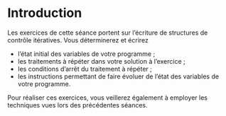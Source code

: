 # Introduction

Les exercices de cette séance portent sur l’écriture de structures de contrôle itératives. Vous déterminerez  et écrirez
- l’état initial des variables de votre programme ;
- les traitements à répéter dans votre solution à l’exercice ;
- les conditions d’arrêt du traitement à répéter ;
- les instructions permettant de faire évoluer de l’état des variables de votre programme.

Pour réaliser ces exercices, vous veillerez également à employer les techniques vues lors des précédentes séances.
